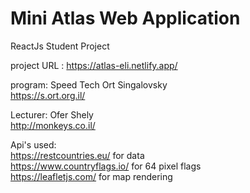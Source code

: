 # Mini Atlas Web Application

ReactJs Student Project <br/>

project URL : https://atlas-eli.netlify.app/ <br/>

program: Speed Tech Ort Singalovsky <br/>
https://s.ort.org.il/ <br/>

Lecturer: Ofer Shely <br/>
http://monkeys.co.il/ <br/>

Api's used: <br/>
https://restcountries.eu/ for data <br/>
https://www.countryflags.io/ for 64 pixel flags <br/>
https://leafletjs.com/ for map rendering
